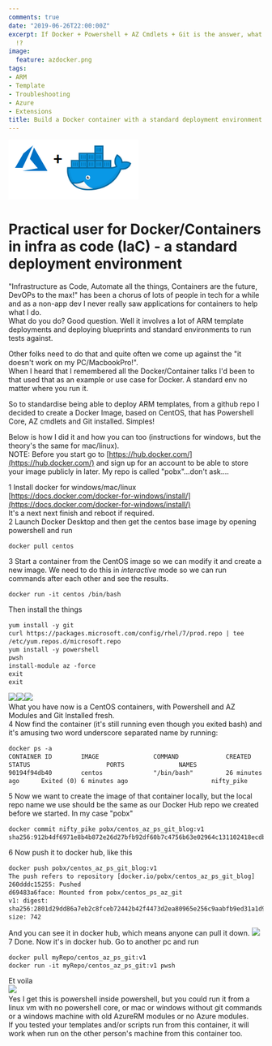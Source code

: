 ```yaml
---
comments: true
date: "2019-06-26T22:00:00Z"
excerpt: If Docker + Powershell + AZ Cmdlets + Git is the answer, what is the question
  !?
image:
  feature: azdocker.png
tags:
- ARM
- Template
- Troubleshooting
- Azure
- Extensions
title: Build a Docker container with a standard deployment environment
---
```

<img src="/images/azdocker.png">   

# Practical user for Docker/Containers in infra as code (IaC) - a standard deployment environment

"Infrastructure as Code, Automate all the things, Containers are the future, DevOPs to the max!" has been a chorus of lots of people in tech for a while and as a non-app dev I never really saw applications for containers to help what I do.  
What do you do? Good question. Well it involves a lot of ARM template deployments and deploying blueprints and standard environments to run tests against.  

Other folks need to do that and quite often we come up against the "it doesn't work on my PC/MacbookPro!".  
When I heard that I remembered all the Docker/Container talks I'd been to that used that as an example or use case for Docker. A standard env no matter where you run it.  

So to standardise being able to deploy ARM templates, from a github repo I decided to create a Docker Image, based on CentOS, that has Powershell Core, AZ cmdlets and Git installed. Simples!  

Below is how I did it and how you can too (instructions for windows, but the theory's the same for mac/linux).  
NOTE: Before you start go to [https://hub.docker.com/](https://hub.docker.com/) and sign up for an account to be able to store your image publicly in later. My repo is called "pobx"...don't ask....  
  
1 Install docker for windows/mac/linux  
[https://docs.docker.com/docker-for-windows/install/](https://docs.docker.com/docker-for-windows/install/)  
It's a next next finish and reboot if required.  
2 Launch Docker Desktop and then get the centos base image by opening powershell and run  
```
docker pull centos
```
3 Start a container from the CentOS image so we can modify it and create a new image. We need to do this in *interactive* mode so we can run commands after each other and see the results.
```
docker run -it centos /bin/bash
```
Then install the things
```
yum install -y git
curl https://packages.microsoft.com/config/rhel/7/prod.repo | tee /etc/yum.repos.d/microsoft.repo
yum install -y powershell
pwsh
install-module az -force
exit  
exit  
````
<img src="/images/installs1.png"><img src="/images/installs2.png"><img src="/images/installs3.png">  
What you have now is a CentOS containers, with Powershell and AZ Modules and Git Installed fresh.  
4 Now find the container (it's still running even though you exited bash) and it's amusing two word underscore separated name by running:  
```
docker ps -a
CONTAINER ID        IMAGE               COMMAND             CREATED             STATUS                     PORTS               NAMES
90194f94db40        centos              "/bin/bash"         26 minutes ago      Exited (0) 6 minutes ago                       nifty_pike
```  
5 Now we want to create the image of that container locally, but the local repo name we use should be the same as our Docker Hub repo we created before we started. In my case "pobx"
```
docker commit nifty_pike pobx/centos_az_ps_git_blog:v1
sha256:912b4df6971e8b4b872e26d27bfb92df60b7c4756b63e02964c131102418ecdb
```  
6 Now push it to docker hub, like this
```
docker push pobx/centos_az_ps_git_blog:v1
The push refers to repository [docker.io/pobx/centos_az_ps_git_blog]
260dddc15255: Pushed
d69483a6face: Mounted from pobx/centos_ps_az_git
v1: digest: sha256:2801d29dd86a7eb2c8fceb72442b42f4473d2ea80965e256c9aabfb9ed31a1d9 size: 742
```
And you can see it in docker hub, which means anyone can pull it down.
<img src="/images/dockerhub.png">  
7 Done. Now it's in docker hub.  Go to another pc and run
```
docker pull myRepo/centos_az_ps_git:v1
docker run -it myRepo/centos_az_ps_git:v1 pwsh
```  
Et voila  
<img src="/images/connected.png">  
Yes I get this is powershell inside powershell, but you could run it from a linux vm with no powershell core, or mac or windows without git commands or a windows machine with old AzureRM modules or no Azure modules.  
If you tested your templates and/or scripts run from this container, it will work when run on the other person's machine from this container too.
